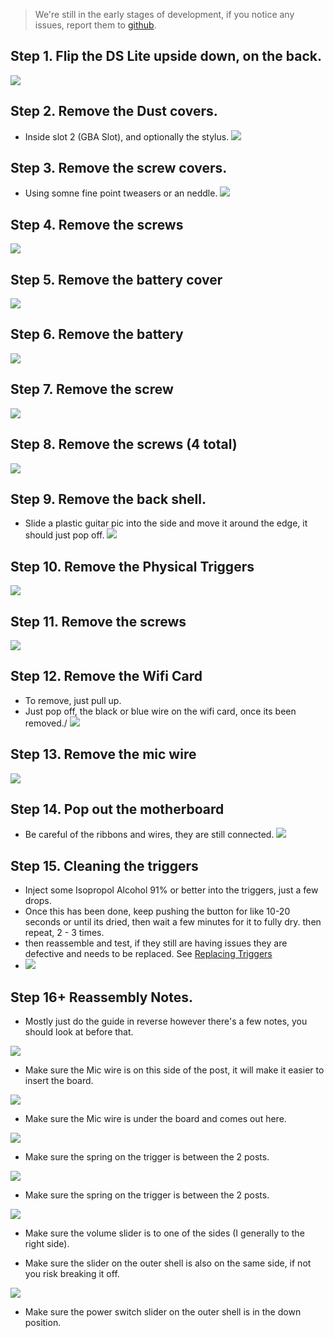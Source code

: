 > We're still in the early stages of development, if you notice any issues, report them to [github](https://github.com/WurmForge/wiki).


## Step 1. Flip the DS Lite upside down, on the back.
![](./images/cleaning-membranes/step1.jpg)

## Step 2. Remove the Dust covers.
- Inside slot 2 (GBA Slot), and optionally the stylus.
![](./images/cleaning-membranes/step2.jpg)

## Step 3. Remove the screw covers. 
- Using somne fine point tweasers or an neddle.
![](./images/cleaning-membranes/step3.jpg)

## Step 4. Remove the screws
![](./images/cleaning-membranes/step4.jpg)

## Step 5. Remove the battery cover
![](./images/cleaning-membranes/step5.jpg)

## Step 6. Remove the battery
![](./images/cleaning-membranes/step6.jpg)

## Step 7. Remove the screw
![](./images/cleaning-membranes/step7.jpg)

## Step 8. Remove the screws (4 total)
![](./images/cleaning-membranes/step8.jpg)

## Step 9. Remove the back shell. 
- Slide a plastic guitar pic into the side and move it around the edge, it should just pop off.
![](./images/cleaning-membranes/step9.jpg)

## Step 10. Remove the Physical Triggers
![](./images/cleaning-membranes/step10.jpg)

## Step 11. Remove the screws
![](./images/cleaning-membranes/step11.jpg)

## Step 12. Remove the Wifi Card
- To remove, just pull up.
- Just pop off, the black or blue wire on the wifi card, once its been removed./
![](./images/cleaning-membranes/step12.jpg)

## Step 13. Remove the mic wire
![](./images/cleaning-membranes/step13.jpg)

## Step 14. Pop out the motherboard
- Be careful of the ribbons and wires, they are still connected.
![](./images/cleaning-membranes/step14.jpg)


## Step 15. Cleaning the triggers
- Inject some Isopropol Alcohol 91% or better into the triggers, just a few drops. 
- Once this has been done, keep pushing the button for like 10-20 seconds or until its dried, then wait a few minutes for it to fully dry. then repeat, 2 - 3 times.
- then reassemble and test, if they still are having issues they are defective and needs to be replaced. See [Replacing Triggers](Replacing-Triggers)
- ![](./images/triggers.jpg)

## Step 16+ Reassembly Notes.
- Mostly just do the guide in reverse however there's a few notes, you should look at before that.


![](./images/cleaning-membranes/mic-wire.jpg)

- Make sure the Mic wire is on this side of the post, it will make it easier to insert the board.

![](./images/cleaning-membranes/mic-wire-2.jpg)

- Make sure the Mic wire is under the board and comes out here.

![](./images/cleaning-membranes/right-trigger-spring.jpg)

- Make sure the spring on the trigger is between the 2 posts.

![](./images/cleaning-membranes/left-trigger-spring.jpg)

- Make sure the spring on the trigger is between the 2 posts.

![](./images/cleaning-membranes/volume-slider.jpg)

- Make sure the volume slider is to one of the sides (I generally to the right side).

- Make sure the slider on the outer shell is also on the same side, if not you risk breaking it off.

![](./images/cleaning-membranes/power-switch.jpg)

- Make sure the power switch slider on the outer shell is in the down position.




